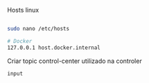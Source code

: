 Hosts linux

```bash

sudo nano /etc/hosts

# Docker
127.0.0.1 host.docker.internal
```

Criar topic control-center utilizado na controler

```
input
```
